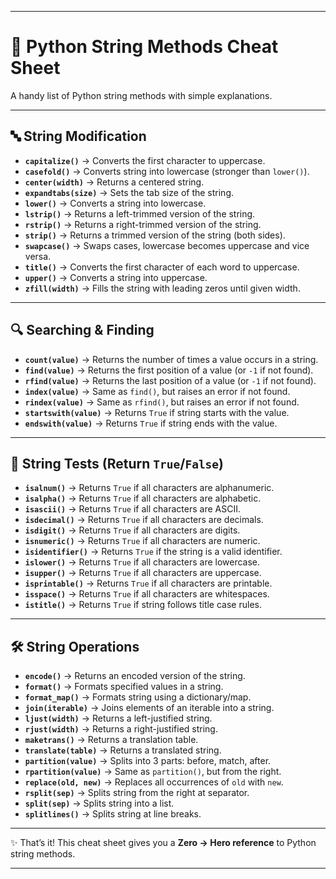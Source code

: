 
---

# 🐍 Python String Methods Cheat Sheet

A handy list of Python string methods with simple explanations.

---

## 🔤 String Modification

* **`capitalize()`** → Converts the first character to uppercase.
* **`casefold()`** → Converts string into lowercase (stronger than `lower()`).
* **`center(width)`** → Returns a centered string.
* **`expandtabs(size)`** → Sets the tab size of the string.
* **`lower()`** → Converts a string into lowercase.
* **`lstrip()`** → Returns a left-trimmed version of the string.
* **`rstrip()`** → Returns a right-trimmed version of the string.
* **`strip()`** → Returns a trimmed version of the string (both sides).
* **`swapcase()`** → Swaps cases, lowercase becomes uppercase and vice versa.
* **`title()`** → Converts the first character of each word to uppercase.
* **`upper()`** → Converts a string into uppercase.
* **`zfill(width)`** → Fills the string with leading zeros until given width.

---

## 🔍 Searching & Finding

* **`count(value)`** → Returns the number of times a value occurs in a string.
* **`find(value)`** → Returns the first position of a value (or `-1` if not found).
* **`rfind(value)`** → Returns the last position of a value (or `-1` if not found).
* **`index(value)`** → Same as `find()`, but raises an error if not found.
* **`rindex(value)`** → Same as `rfind()`, but raises an error if not found.
* **`startswith(value)`** → Returns `True` if string starts with the value.
* **`endswith(value)`** → Returns `True` if string ends with the value.

---

## 🧩 String Tests (Return `True`/`False`)

* **`isalnum()`** → Returns `True` if all characters are alphanumeric.
* **`isalpha()`** → Returns `True` if all characters are alphabetic.
* **`isascii()`** → Returns `True` if all characters are ASCII.
* **`isdecimal()`** → Returns `True` if all characters are decimals.
* **`isdigit()`** → Returns `True` if all characters are digits.
* **`isnumeric()`** → Returns `True` if all characters are numeric.
* **`isidentifier()`** → Returns `True` if the string is a valid identifier.
* **`islower()`** → Returns `True` if all characters are lowercase.
* **`isupper()`** → Returns `True` if all characters are uppercase.
* **`isprintable()`** → Returns `True` if all characters are printable.
* **`isspace()`** → Returns `True` if all characters are whitespaces.
* **`istitle()`** → Returns `True` if string follows title case rules.

---

## 🛠️ String Operations

* **`encode()`** → Returns an encoded version of the string.
* **`format()`** → Formats specified values in a string.
* **`format_map()`** → Formats string using a dictionary/map.
* **`join(iterable)`** → Joins elements of an iterable into a string.
* **`ljust(width)`** → Returns a left-justified string.
* **`rjust(width)`** → Returns a right-justified string.
* **`maketrans()`** → Returns a translation table.
* **`translate(table)`** → Returns a translated string.
* **`partition(value)`** → Splits into 3 parts: before, match, after.
* **`rpartition(value)`** → Same as `partition()`, but from the right.
* **`replace(old, new)`** → Replaces all occurrences of `old` with `new`.
* **`rsplit(sep)`** → Splits string from the right at separator.
* **`split(sep)`** → Splits string into a list.
* **`splitlines()`** → Splits string at line breaks.

---

✨ That’s it! This cheat sheet gives you a **Zero → Hero reference** to Python string methods.

---


